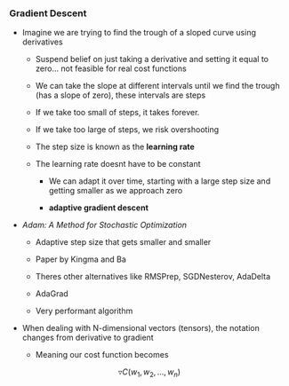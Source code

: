 ### Gradient Descent

* Imagine we are trying to find the trough of a sloped curve using derivatives

	* Suspend belief on just taking a derivative and setting it equal to zero... not feasible for real cost functions

	* We can take the slope at different intervals until we find the trough (has a slope of zero), these intervals are steps

	* If we take too small of steps, it takes forever.

	* If we take too large of steps, we risk overshooting

	* The step size is known as the **learning rate**

	* The learning rate doesnt have to be constant

		* We can adapt it over time, starting with a large step size and getting smaller as we approach zero

		* **adaptive gradient descent**

* *Adam: A Method for Stochastic Optimization*

	* Adaptive step size that gets smaller and smaller

	* Paper by Kingma and Ba

	* Theres other alternatives like RMSPrep, SGDNesterov, AdaDelta

	* AdaGrad

	* Very performant algorithm

* When dealing with N-dimensional vectors (tensors), the notation changes from derivative to gradient

	* Meaning our cost function becomes

$$ \triangledown C(w_1,w_2,...,w_n) $$